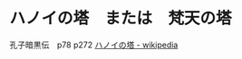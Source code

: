# ハノイの塔　または　梵天の塔
 孔子暗黒伝　p78 p272
 [ハノイの塔 - wikipedia](https://ja.m.wikipedia.org/wiki/%E3%83%8F%E3%83%8E%E3%82%A4%E3%81%AE%E5%A1%94)
